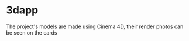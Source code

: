 # 3dapp

The project's models are made using Cinema 4D, their render photos can be seen on the cards
